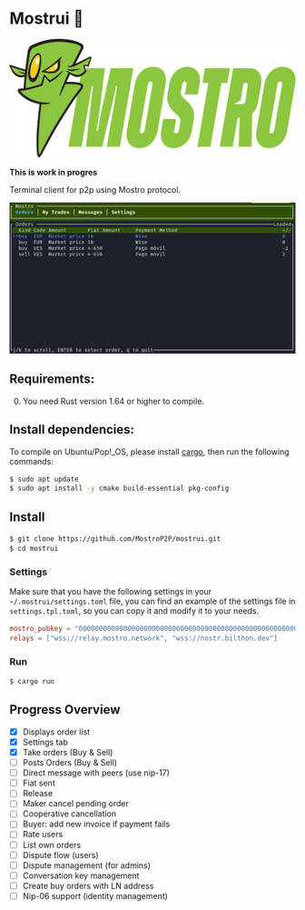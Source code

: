 # Mostrui 🧌

![Mostro-logo](static/logo.png)

**This is work in progres**

Terminal client for p2p using Mostro protocol.

![tui](static/mostrui.png)

## Requirements:

0. You need Rust version 1.64 or higher to compile.

## Install dependencies:

To compile on Ubuntu/Pop!\_OS, please install [cargo](https://www.rust-lang.org/tools/install), then run the following commands:

```bash
$ sudo apt update
$ sudo apt install -y cmake build-essential pkg-config
```

## Install

```bash
$ git clone https://github.com/MostroP2P/mostrui.git
$ cd mostrui
```

### Settings

Make sure that you have the following settings in your `~/.mostrui/settings.toml` file, you can find an example of the settings file in `settings.tpl.toml`, so you can copy it and modify it to your needs.

```toml
mostro_pubkey = "0000000000000000000000000000000000000000000000000000000000000000"
relays = ["wss://relay.mostro.network", "wss://nostr.bilthon.dev"]
```

### Run

```bash
$ cargo run
```

## Progress Overview
- [x] Displays order list
- [x] Settings tab
- [x] Take orders (Buy & Sell)
- [ ] Posts Orders (Buy & Sell)
- [ ] Direct message with peers (use nip-17)
- [ ] Fiat sent
- [ ] Release
- [ ] Maker cancel pending order
- [ ] Cooperative cancellation
- [ ] Buyer: add new invoice if payment fails
- [ ] Rate users
- [ ] List own orders
- [ ] Dispute flow (users)
- [ ] Dispute management (for admins)
- [ ] Conversation key management
- [ ] Create buy orders with LN address
- [ ] Nip-06 support (identity management)
